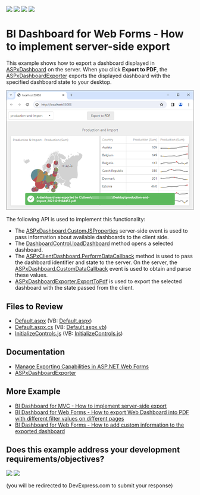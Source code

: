 <!-- default badges list -->
![](https://img.shields.io/endpoint?url=https://codecentral.devexpress.com/api/v1/VersionRange/128579857/24.2.1%2B)
[![](https://img.shields.io/badge/Open_in_DevExpress_Support_Center-FF7200?style=flat-square&logo=DevExpress&logoColor=white)](https://supportcenter.devexpress.com/ticket/details/T500219)
[![](https://img.shields.io/badge/📖_How_to_use_DevExpress_Examples-e9f6fc?style=flat-square)](https://docs.devexpress.com/GeneralInformation/403183)
[![](https://img.shields.io/badge/💬_Leave_Feedback-feecdd?style=flat-square)](#does-this-example-address-your-development-requirementsobjectives)
<!-- default badges end -->

# BI Dashboard for Web Forms - How to implement server-side export

This example shows how to export a dashboard displayed in [ASPxDashboard](https://docs.devexpress.com/Dashboard/DevExpress.DashboardWeb.ASPxDashboard) on the server. When you click **Export to PDF**, the [ASPxDashboardExporter](https://docs.devexpress.com/Dashboard/DevExpress.DashboardWeb.ASPxDashboardExporter) exports the displayed dashboard with the specified dashboard state to your desktop.

![](images/export.png)

The following API is used to implement this functionality:

- The [ASPxDashboard.CustomJSProperties](https://docs.devexpress.com/Dashboard/DevExpress.DashboardWeb.ASPxDashboard.CustomJSProperties) server-side event is used to pass information about available dashboards to the client side.
- The [DashboardControl.loadDashboard](https://docs.devexpress.com/Dashboard/js-DevExpress.Dashboard.DashboardControl?p=netframework#js_devexpress_dashboard_dashboardcontrol_loaddashboard_dashboardid_) method opens a selected dashboard.  
- The [ASPxClientDashboard.PerformDataCallback](https://docs.devexpress.com/Dashboard/js-DevExpress.Dashboard.Web.WebForms.ASPxClientDashboard?p=netframework#js_aspxclientdashboard_performdatacallback_parameter_oncallback_) method is used to pass the dashboard identifier and state to the server. On the server, the [ASPxDashboard.CustomDataCallback](https://docs.devexpress.com/Dashboard/DevExpress.DashboardWeb.ASPxDashboard.CustomDataCallback?p=netframework) event is used to obtain and parse these values.  
- [ASPxDashboardExporter.ExportToPdf](https://docs.devexpress.com/Dashboard/DevExpress.DashboardWeb.WebDashboardExporter.ExportToPdf.overloads) is used to export the selected dashboard with the state passed from the client.

## Files to Review

* [Default.aspx](./CS/ASPxDashboard_ServerExport/Default.aspx) (VB: [Default.aspx](./VB/ASPxDashboard_ServerExport/Default.aspx))
* [Default.aspx.cs](./CS/ASPxDashboard_ServerExport/Default.aspx.cs) (VB: [Default.aspx.vb](./VB/ASPxDashboard_ServerExport/Default.aspx.vb))
* [InitializeControls.js](./CS/ASPxDashboard_ServerExport/Scripts/InitializeControls.js) (VB: [InitializeControls.js](./VB/ASPxDashboard_ServerExport/Scripts/InitializeControls.js))

## Documentation

- [Manage Exporting Capabilities in ASP.NET Web Forms](https://docs.devexpress.com/Dashboard/12140/web-dashboard/integrate-dashboard-component/aspnet-web-forms-dashboard-control/manage-exporting-capabilities)
- [ASPxDashboardExporter](https://docs.devexpress.com/Dashboard/DevExpress.DashboardWeb.ASPxDashboardExporter)

## More Example

- [BI Dashboard for MVC - How to implement server-side export](https://github.com/DevExpress-Examples/asp-net-mvc-dashboard-implement-server-side-export)
- [BI Dashboard for Web Forms - How to export Web Dashboard into PDF with different filter values on different pages](https://github.com/DevExpress-Examples/web-forms-dashboard-pdf-export-with-filter-values-on-different-pages)
- [BI Dashboard for Web Forms - How to add custom information to the exported dashboard](https://github.com/DevExpress-Examples/web-forms-dashboard-add-custom-information-to-exported-dashboard)
<!-- feedback -->
## Does this example address your development requirements/objectives?

[<img src="https://www.devexpress.com/support/examples/i/yes-button.svg"/>](https://www.devexpress.com/support/examples/survey.xml?utm_source=github&utm_campaign=web-forms-dashboard-implement-server-side-export&~~~was_helpful=yes) [<img src="https://www.devexpress.com/support/examples/i/no-button.svg"/>](https://www.devexpress.com/support/examples/survey.xml?utm_source=github&utm_campaign=web-forms-dashboard-implement-server-side-export&~~~was_helpful=no)

(you will be redirected to DevExpress.com to submit your response)
<!-- feedback end -->

